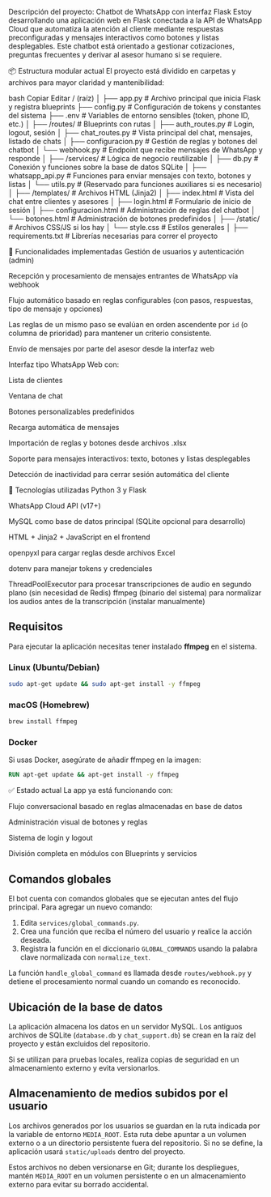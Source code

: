 Descripción del proyecto: Chatbot de WhatsApp con interfaz Flask
Estoy desarrollando una aplicación web en Flask conectada a la API de WhatsApp Cloud que automatiza la atención al cliente mediante respuestas preconfiguradas y mensajes interactivos como botones y listas desplegables. Este chatbot está orientado a gestionar cotizaciones, preguntas frecuentes y derivar al asesor humano si se requiere.

📦 Estructura modular actual
El proyecto está dividido en carpetas y archivos para mayor claridad y mantenibilidad:

bash
Copiar
Editar
/ (raíz)
│
├── app.py                         # Archivo principal que inicia Flask y registra blueprints
├── config.py                      # Configuración de tokens y constantes del sistema
├── .env                           # Variables de entorno sensibles (token, phone ID, etc.)
│
├── /routes/                       # Blueprints con rutas
│   ├── auth_routes.py             # Login, logout, sesión
│   ├── chat_routes.py             # Vista principal del chat, mensajes, listado de chats
│   ├── configuracion.py           # Gestión de reglas y botones del chatbot
│   └── webhook.py                 # Endpoint que recibe mensajes de WhatsApp y responde
│
├── /services/                     # Lógica de negocio reutilizable
│   ├── db.py                      # Conexión y funciones sobre la base de datos SQLite
│   ├── whatsapp_api.py            # Funciones para enviar mensajes con texto, botones y listas
│   └── utils.py                   # (Reservado para funciones auxiliares si es necesario)
│
├── /templates/                    # Archivos HTML (Jinja2)
│   ├── index.html                 # Vista del chat entre clientes y asesores
│   ├── login.html                 # Formulario de inicio de sesión
│   ├── configuracion.html         # Administración de reglas del chatbot
│   └── botones.html               # Administración de botones predefinidos
│
├── /static/                       # Archivos CSS/JS si los hay
│   └── style.css                  # Estilos generales
│
├── requirements.txt               # Librerías necesarias para correr el proyecto

🔄 Funcionalidades implementadas
Gestión de usuarios y autenticación (admin)

Recepción y procesamiento de mensajes entrantes de WhatsApp vía webhook

Flujo automático basado en reglas configurables (con pasos, respuestas, tipo de mensaje y opciones)

Las reglas de un mismo paso se evalúan en orden ascendente por `id` (o columna de prioridad) para mantener un criterio consistente.

Envío de mensajes por parte del asesor desde la interfaz web

Interfaz tipo WhatsApp Web con:

Lista de clientes

Ventana de chat

Botones personalizables predefinidos

Recarga automática de mensajes

Importación de reglas y botones desde archivos .xlsx

Soporte para mensajes interactivos: texto, botones y listas desplegables

Detección de inactividad para cerrar sesión automática del cliente

🔧 Tecnologías utilizadas
Python 3 y Flask

WhatsApp Cloud API (v17+)

MySQL como base de datos principal (SQLite opcional para desarrollo)

HTML + Jinja2 + JavaScript en el frontend

openpyxl para cargar reglas desde archivos Excel

dotenv para manejar tokens y credenciales

ThreadPoolExecutor para procesar transcripciones de audio en segundo plano (sin necesidad de Redis)
ffmpeg (binario del sistema) para normalizar los audios antes de la transcripción (instalar manualmente)

## Requisitos

Para ejecutar la aplicación necesitas tener instalado **ffmpeg** en el sistema.

### Linux (Ubuntu/Debian)

```bash
sudo apt-get update && sudo apt-get install -y ffmpeg
```

### macOS (Homebrew)

```bash
brew install ffmpeg
```

### Docker

Si usas Docker, asegúrate de añadir ffmpeg en la imagen:

```dockerfile
RUN apt-get update && apt-get install -y ffmpeg
```

✅ Estado actual
La app ya está funcionando con:

Flujo conversacional basado en reglas almacenadas en base de datos

Administración visual de botones y reglas

Sistema de login y logout

División completa en módulos con Blueprints y servicios

## Comandos globales

El bot cuenta con comandos globales que se ejecutan antes del flujo principal.
Para agregar un nuevo comando:

1. Edita `services/global_commands.py`.
2. Crea una función que reciba el número del usuario y realice la acción deseada.
3. Registra la función en el diccionario `GLOBAL_COMMANDS` usando la palabra clave normalizada con `normalize_text`.

La función `handle_global_command` es llamada desde `routes/webhook.py` y detiene el
procesamiento normal cuando un comando es reconocido.

## Ubicación de la base de datos

La aplicación almacena los datos en un servidor MySQL. Los antiguos archivos de SQLite (`database.db` y `chat_support.db`) se crean en la raíz del proyecto y están excluidos del repositorio.

Si se utilizan para pruebas locales, realiza copias de seguridad en un almacenamiento externo y evita versionarlos.

## Almacenamiento de medios subidos por el usuario

Los archivos generados por los usuarios se guardan en la ruta indicada por la variable de entorno `MEDIA_ROOT`. Esta ruta debe apuntar a un volumen externo o a un directorio persistente fuera del repositorio. Si no se define, la aplicación usará `static/uploads` dentro del proyecto.

Estos archivos no deben versionarse en Git; durante los despliegues, mantén `MEDIA_ROOT` en un volumen persistente o en un almacenamiento externo para evitar su borrado accidental.
